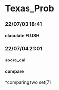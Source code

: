 # Texas_Prob

### 22/07/03 18:41
#### claculate FLUSH
### 22/07/04 21:01
#### socre_cal
#### compare
  *comparing two set[7]
